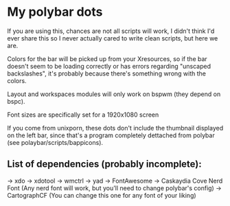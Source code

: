 # My polybar dots

If you are using this, chances are not all scripts will work, I didn't think I'd ever share this so I never actually cared to write clean scripts, but here we are.

Colors for the bar will be picked up from your Xresources, so if the bar doesn't seem to be loading correctly or has errors regarding "unscaped backslashes", it's probably because there's something wrong with the colors.

Layout and workspaces modules will only work on bspwm (they depend on bspc).

Font sizes are specifically set for a 1920x1080 screen

If you come from unixporn, these dots don't include the thumbnail displayed on the left bar, since that's a program completely dettached from polybar (see polaybar/scripts/bappicons).

## List of dependencies (probably incomplete):
-> xdo
-> xdotool
-> wmctrl
-> yad
-> FontAwesome
-> Caskaydia Cove Nerd Font (Any nerd font will work, but you'll need to change polybar's config)
-> CartographCF (You can change this one for any font of your liking)
